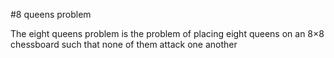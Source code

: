 #8 queens problem

The eight queens problem is the problem of placing eight queens on an 8×8 chessboard such that none of them attack one another
